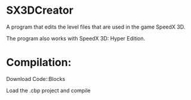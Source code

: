 # SX3DCreator

A program that edits the level files that are used in the game SpeedX 3D.


The program also works with SpeedX 3D: Hyper Edition.


# Compilation:

Download Code::Blocks

Load the .cbp project and compile
